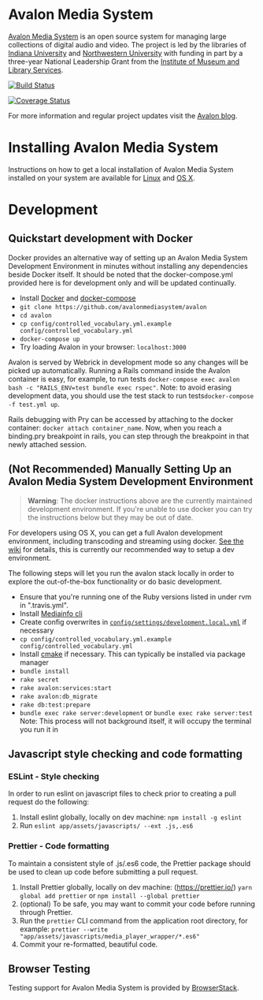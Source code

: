 # Avalon Media System
[Avalon Media System](http://www.avalonmediasystem.org) is an open source system for managing large collections of digital audio and video. The project is led by the libraries of [Indiana University](http://www.iu.edu) and [Northwestern University](http://www.northwestern.edu) with funding in part by a three-year National Leadership Grant from the [Institute of Museum and Library Services](http://www.imls.gov).

[![Build Status](https://travis-ci.org/avalonmediasystem/avalon.svg?branch=develop)](https://travis-ci.org/avalonmediasystem/avalon)

[![Coverage Status](https://coveralls.io/repos/avalonmediasystem/avalon/badge.svg?branch=master&service=github)](https://coveralls.io/github/avalonmediasystem/avalon?branch=master)

For more information and regular project updates visit the [Avalon blog](http://www.avalonmediasystem.org/blog).

# Installing Avalon Media System
Instructions on how to get a local installation of Avalon Media System installed on your system are available for [Linux](https://wiki.dlib.indiana.edu/display/VarVideo/Getting+Started+(Linux)) and [OS X](https://wiki.dlib.indiana.edu/display/VarVideo/Getting+Started+(OS+X)).

# Development

## Quickstart development with Docker
Docker provides an alternative way of setting up an Avalon Media System Development Environment in minutes without installing any dependencies beside Docker itself. It should be noted that the docker-compose.yml provided here is for development only and will be updated continually.
* Install [Docker](https://docs.docker.com/engine/installation/) and [docker-compose](https://docs.docker.com/compose/install/)
* ```git clone https://github.com/avalonmediasystem/avalon```
* ```cd avalon```
* ```cp config/controlled_vocabulary.yml.example config/controlled_vocabulary.yml```
* ```docker-compose up```
* Try loading Avalon in your browser: ```localhost:3000```

Avalon is served by Webrick in development mode so any changes will be picked up automatically. Running a Rails command inside the Avalon container is easy, for example, to run tests ```docker-compose exec avalon bash -c "RAILS_ENV=test bundle exec rspec"```. Note: to avoid erasing development data, you should use the test stack to run tests```docker-compose -f test.yml up```.

Rails debugging with Pry can be accessed by attaching to the docker container: ```docker attach container_name```. Now, when you reach a binding.pry breakpoint in rails, you can step through the breakpoint in that newly attached session.

## (Not Recommended) Manually Setting Up an Avalon Media System Development Environment
> **Warning**: The docker instructions above are the currently maintained development environment.  If you're unable to use docker you can try the instructions below but they may be out of date.

For developers using OS X, you can get a full Avalon development environment, including transcoding and streaming using docker.  [See the wiki](https://github.com/avalonmediasystem/avalon/wiki/Configuring-an-OS-X-Development-Environment-With-Docker-Containers) for details, this is currently our recommended way to setup a dev environment.  

The following steps will let you run the avalon stack locally in order to
explore the out-of-the-box functionality or do basic development.

* Ensure that you're running one of the Ruby versions listed in under rvm in ".travis.yml".
* Install [Mediainfo cli](https://mediaarea.net/en/MediaInfo)
* Create config overwrites in [``config/settings/development.local.yml``](https://wiki.dlib.indiana.edu/display/VarVideo/Configuration+Files#ConfigurationFiles-config/settings.yml) if necessary
* ```cp config/controlled_vocabulary.yml.example config/controlled_vocabulary.yml```
* Install [cmake](https://cmake.org/) if necessary.  This can typically be installed via package manager
* ```bundle install```
* ```rake secret```
* ```rake avalon:services:start```
* ```rake avalon:db_migrate```
* ```rake db:test:prepare```
* ``bundle exec rake server:development`` or ``bundle exec rake server:test`` Note: This process will not background itself, it will occupy the terminal you run it in

## Javascript style checking and code formatting
### ESLint - Style checking
In order to run eslint on javascript files to check prior to creating a pull request do the following:
1. Install eslint globally, locally on dev machine: `npm install -g eslint`
2. Run `eslint app/assets/javascripts/ --ext .js,.es6`

### Prettier - Code formatting
To maintain a consistent style of .js/.es6 code, the Prettier package should be used to clean up code before submitting a pull request.
1. Install Prettier globally, locally on dev machine: (https://prettier.io/) `yarn global add prettier` or `npm install --global prettier`
2. (optional) To be safe, you may want to commit your code before running through Prettier.
3. Run the `prettier` CLI command from the application root directory, for example: `prettier --write "app/assets/javascripts/media_player_wrapper/*.es6"`
3. Commit your re-formatted, beautiful code.

## Browser Testing
Testing support for Avalon Media System is provided by [BrowserStack](https://www.browserstack.com).
